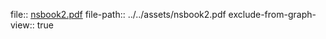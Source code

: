 file:: [nsbook2.pdf](../../assets/nsbook2.pdf)
file-path:: ../../assets/nsbook2.pdf
exclude-from-graph-view:: true
